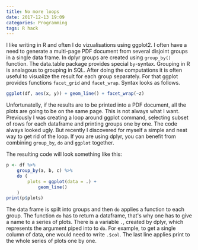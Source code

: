 ```yaml
---
title: No more loops
date: 2017-12-13 19:09
categories: Programming
tags: R hack
---
```


I like writing in R and often I do vizualisations using ggplot2. I
often have a need to generate a multi-page PDF document from several
disjoint groups in a single data frame. In dplyr groups are created
using `group_by()` function. The data.table package provides special
`by`-syntax. Grouping in R is analagous to grouping in SQL. After
doing the computations it is often useful to visualize the result for
each group separately. For that ggplot provides functions `facet_grid`
and `facet_wrap`. Syntax looks as follows.

```R
ggplot(df, aes(x, y)) + geom_line() + facet_wrap(~z)
```

Unfortunatelly, if the results are to be printed into a PDF document,
all the plots are going to be on the same page. This is not always
what I want. Previously I was creating a loop around ggplot command,
selecting subset of rows for each dataframe and printing groups one by
one. The code always looked ugly. But recently I discovered for myself
a simple and neat way to get rid of the loop. If you are using dplyr,
you can benefit from combining `group_by`, `do` and `ggplot` together.

The resulting code will look something like this:

```R
p <- df %>%
    group_by(a, b, c) %>%
    do (
        plots = ggplot(data = .) +
            geom_line()
    )
print(p$plots)
```

The data frame is spilt into groups and then `do` applies a function
to each group. The function `do` has to return a dataframe, that's why
one has to give a name to a series of plots. There is a variable `.`,
created by dplyr, which represents the argument piped into to
`do`. For example, to get a single column of data, one would need to
write `.$col`. The last line applies print to the whole series of
plots one by one.

